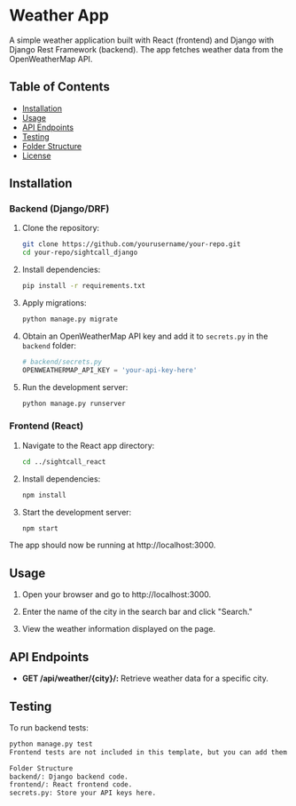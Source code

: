 # Weather App

A simple weather application built with React (frontend) and Django with Django Rest Framework (backend). The app fetches weather data from the OpenWeatherMap API.

## Table of Contents
- [Installation](#installation)
- [Usage](#usage)
- [API Endpoints](#api-endpoints)
- [Testing](#testing)
- [Folder Structure](#folder-structure)
- [License](#license)

## Installation

### Backend (Django/DRF)

1. Clone the repository:
    ```bash
    git clone https://github.com/yourusername/your-repo.git
    cd your-repo/sightcall_django
    ```

2. Install dependencies:
    ```bash
    pip install -r requirements.txt
    ```

3. Apply migrations:
    ```bash
    python manage.py migrate
    ```

4. Obtain an OpenWeatherMap API key and add it to `secrets.py` in the `backend` folder:
    ```python
    # backend/secrets.py
    OPENWEATHERMAP_API_KEY = 'your-api-key-here'
    ```

5. Run the development server:
    ```bash
    python manage.py runserver
    ```

### Frontend (React)

1. Navigate to the React app directory:
    ```bash
    cd ../sightcall_react
    ```

2. Install dependencies:
    ```bash
    npm install
    ```

3. Start the development server:
    ```bash
    npm start
    ```

The app should now be running at http://localhost:3000.

## Usage

1. Open your browser and go to http://localhost:3000.

2. Enter the name of the city in the search bar and click "Search."

3. View the weather information displayed on the page.

## API Endpoints

- **GET /api/weather/{city}/:** Retrieve weather data for a specific city.

## Testing

To run backend tests:

```bash
python manage.py test
Frontend tests are not included in this template, but you can add them based on your testing framework (e.g., Jest).

Folder Structure
backend/: Django backend code.
frontend/: React frontend code.
secrets.py: Store your API keys here.
